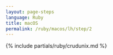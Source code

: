 ```yaml
---
layout: page-steps
language: Ruby
title: macOS
permalink: /ruby/macos/lh/step/2
---
```


{% include partials/ruby/crudunix.md %}
